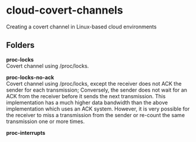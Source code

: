 # cloud-covert-channels
Creating a covert channel in Linux-based cloud environments

## Folders
**proc-locks**  
Covert channel using /proc/locks.

**proc-locks-no-ack**  
Covert channel using /proc/locks, except the receiver does not ACK the sender for each transmission; Conversely, the sender
does not wait for an ACK from the receiver before it sends the next transmission. This implementation has a much higher data
bandwidth than the above implementation which uses an ACK system. However, it is very possible for the receiver to miss a transmission 
from the sender or re-count the same transmission one or more times.

**proc-interrupts**
